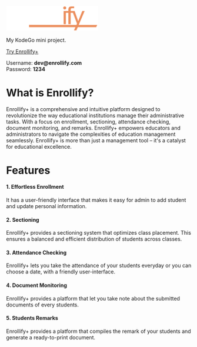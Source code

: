 <img alt="Enrollify+" title="Enrollify+" src="assets/enrollify-white.png" width="250px"/>

<p>My KodeGo mini project.</p>

<a href="https://arjeusman.github.io/enrollify-plus">Try Enrollify+</a>

<p>
  Username: <b>dev@enrollify.com</b>
  <br>
  Password: <b>1234</b>
</p>

<h1>What is Enrollify?</h1>

<p>Enrollify+ is a comprehensive and intuitive platform designed to revolutionize the way educational institutions manage their administrative tasks. With a focus on enrollment, sectioning, attendance checking, document monitoring, and remarks. Enrollify+ empowers educators and administrators to navigate the complexities of education management seamlessly. Enrollify+ is more than just a management tool – it's a catalyst for educational excellence.</p>

<h1>Features</h1>

<h4>1. Effortless Enrollment</h4>
<p>It has a user-friendly interface that makes it easy for admin to add student and update personal information.</p>
<h4>2. Sectioning</h4>
<p>Enrollify+ provides a sectioning system that optimizes class placement. This ensures a balanced and efficient distribution of students across classes.</p>
<h4>3. Attendance Checking</h4>
<p>Enrollify+ lets you take the attendance of your students everyday or you can choose a date, with a friendly user-interface.</p>
<h4>4. Document Monitoring</h4>
<p>Enrollify+ provides a platform that let you take note about the submitted documents of every students.</p>
<h4>5. Students Remarks</h4>
<p>Enrollify+ provides a platform that compiles the remark of your students and generate a ready-to-print document.</p>
